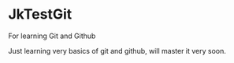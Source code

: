 # JkTestGit
For learning Git and Github

Just learning very basics of git and github, will master it very soon.
